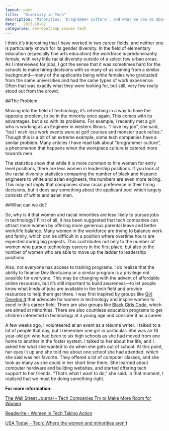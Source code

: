 ```yaml
---
layout: post
title:  "Diversity in Tech"
description: "Minorities, 'brogrammer culture', and what we can do about it."
date:   2015-10-02
categories: dev-bootcamp issues tech
---
```


I think it’s interesting that I have worked in two career fields, and neither one is particularly known for its gender diversity. In the field of elementary education (especially fine arts education) the workforce is predominantly female, with very little racial diversity outside of a select few urban areas. As I interviewed for jobs, I got the sense that it was sometimes hard for the schools to make hiring decisions with so many of us coming from a similar background—many of the applicants being white females who graduated from the same universities and had the same types of work experience. Often that was exactly what they were looking for, but still, very few really stood out from the crowd.

##The Problem

Moving into the field of technology, it’s refreshing in a way to have the opposite problem, to be in the minority once again. This comes with its advantages, but also with its problems. For example, I recently met a girl who is working as an Engineer in western Illinois. “I love my job”, she said, “but I wish less work events were at golf courses and monster truck rallies.” Though this is a bit of an extreme example, some tech companies have a similar problem. Many articles I have read talk about “brogrammer culture”, a phenomenon that happens when the workplace culture is catered more towards men.

The statistics show that while it is more common to hire women for entry level positions, there are less women in leadership positions. If you look at the racial diversity statistics comparing the number of black and hispanic engineers to white and asian engineers, the numbers are even more telling. This may not imply that companies show racial preference in their hiring decisions, but it does say something about the applicant pool which largely consists of white and asian men.

##What can we do?

So, why is it that women and racial minorities are less likely to pursue jobs in technology? First of all, it has been suggested that tech companies can attract more women by offering more generous parental leave and better work/life balance. Many women in the workforce are trying to balance work and family, which can be difficult in a position where overtime hours are expected during big projects. This contributes not only to the number of women who pursue technology careers in the first place, but also to the number of women who are able to move up the ladder to leadership positions.

Also, not everyone has access to training programs. I do realize that the ability to finance Dev Bootcamp or a similar program is a privilege not possible for everyone. This may be changing with the advent of affordable online resources, but it’s still important to build awareness—to let people know what kinds of jobs are available in the tech field and provide resources to help them get there. I was first inspired by groups like [Girl Develop It](http://www.girldevelopit.com) that advocate for women in technology and inspire women to excel in this career field. There are also groups like [Black Girls Code](http://www.blackgirlscode.com), which are aimed at minorities. There are also countless education programs to get children interested in technology at a young age and consider it as a career.

A few weeks ago, I volunteered at an event as a résumé writer. I talked to a lot of people that day, but I remember one girl in particular. She was an 18 year-old girl who had been to six high schools as she had moved from one home to another in the foster system. I talked to her about her life, and I asked her what she wanted to do when she gets out of school. At this point, her eyes lit up and she told me about one school she had attended, which she said was her favorite. They offered a lot of computer classes, and she took as many as she could in her short time there. She learned about computer hardware and building websites, and started offering tech support to her friends. “That’s what I want to do,” she said. In that moment, I realized that we must be doing something right.

**For more information:**

[The Wall Street Journal - Tech Companies Try to Make More Room for Women](http://www.wsj.com/articles/tech-companies-try-to-make-more-room-for-women-1443600701)

[Readwrite - Women in Tech Taking Action](http://readwrite.com/2015/09/23/women-in-tech-taking-action)

[USA Today - Tech: Where the women and minorities aren't](http://www.usatoday.com/story/tech/2014/05/29/silicon-valley-tech-diversity-hiring-women-minorities/9735713/)